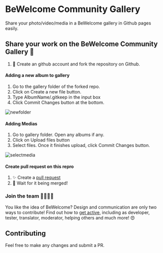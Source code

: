 # BeWelcome Community Gallery
Share your photo/video/media in a BeWelcome gallery in Github pages easily.

## Share your work on the BeWelcome Community Gallery :mega:

1. :balloon: Create an github account and fork the repository on Github.

#### Adding a new album to gallery
1. Go to the gallery folder of the forked repo.
2. Click on Create a new file button.
3. Type AlbumName/.gitkeep in the input box
4. Click Commit Changes button at the bottom.

![newfolder](https://media.giphy.com/media/455paOHOAWr4KWNOtg/giphy.gif)

#### Adding Medias
1. Go to gallery folder. Open any albums if any.
2. Click on Upload files button
3. Select files. Once it finishes upload, click Commit Changes button.

![selectmedia](https://media.giphy.com/media/2uIfenjYx5anbQOEAo/giphy.gif)

#### Create pull request on this repro
1. :sparkles: Create a [pull request](https://opensource.guide/how-to-contribute/#opening-a-pull-request)
2. :tada: Wait for it being merged!

### Join the team :girl::boy::woman::man:

You like the idea of BeWelcome? Design and communication are only two ways to contribute! Find out how to [get active](https://www.bewelcome.org/about/getactive), including as developer, tester, translator, moderator, helping others and much more! :heart_eyes:

## Contributing
Feel free to make any changes and submit a PR.
